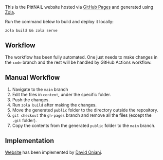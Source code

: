 This is the PittNAIL website hosted via [GitHub Pages][pages] and generated using [Zola][zola].

Run the command below to build and deploy it locally:

```console
zola build && zola serve
```

## Workflow

The workflow has been fully automated. One just needs to make changes in the `code` branch and the
rest will be handled by GitHub Actions workflow.

## Manual Workflow

1. Navigate to the `main` branch
2. Edit the files in `content`, under the specific folder.
3. Push the changes.
4. Run `zola build` after making the changes.
5. Move the generated `public` folder to the directory outside the repository.
6. `git checkout` the `gh-pages` branch and remove all the files (except the `.git` folder).
7. Copy the contents from the generated `public` folder to the `main` branch.

## Implementation

[Website][website] has been implemented by [David Oniani][david].

[pages]: https://pages.github.com/
[zola]: https://www.getzola.org/
[website]: https://github.com/pittnail/pittnail.github.io
[david]: https://oniani.ai
